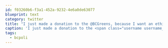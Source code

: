 ```yaml
---
id: f03260b6-f3a1-452a-9232-4e6a0de63077
blueprint: text
category: twitter
title: "I just made a donation to the @BCGreens, because I want an ethical, evidence-based gov't in BC. #bcpoli"
caption: 'I just made a donation to the <span class="username username_linked">@<a href="https://twitter.com/BCGreens" title="BC Green Party">BCGreens</a></span>, because I want an ethical, evidence-based gov''t in BC. <span class="hashtag hashtag_local">#<a href="http://tweettemp.darylchymko.ca/?tag=bcpoli">bcpoli</a>'
tags:
  - bcpoli
---
```

